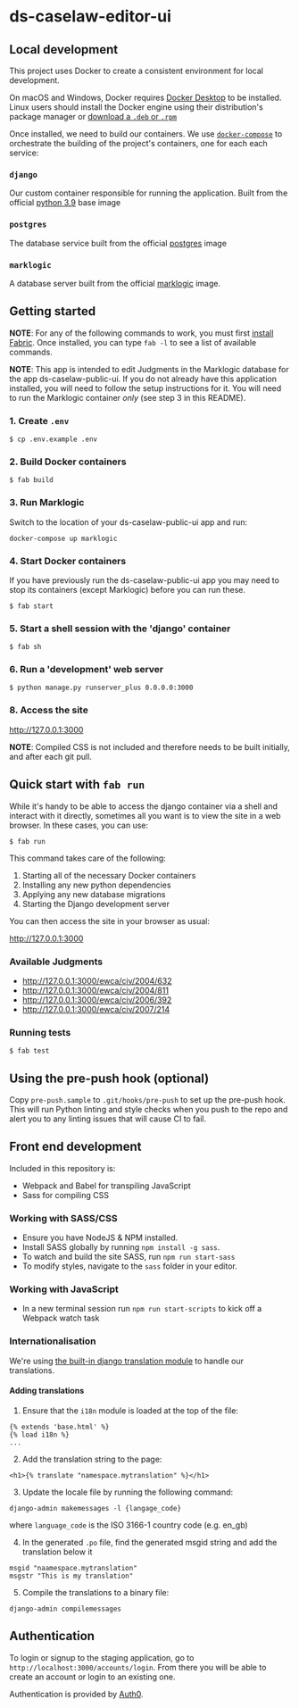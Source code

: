 
# ds-caselaw-editor-ui

## Local development

This project uses Docker to create a consistent environment for local development.

On macOS and Windows, Docker requires [Docker
Desktop](https://www.docker.com/products/docker-desktop) to be installed. Linux
users should install the Docker engine using their distribution's package
manager or [download a `.deb` or
`.rpm`](https://docs.docker.com/engine/install/)

Once installed, we need to build our containers. We use
[`docker-compose`](https://docs.docker.com/compose/) to orchestrate the
building of the project's containers, one for each each service:

### `django`

Our custom container responsible for running the application. Built from the
official [python 3.9](https://hub.docker.com/_/python/) base image

### `postgres`

The database service built from the official [postgres](https://hub.docker.com/_/postgres/) image

### `marklogic`

A database server built from the official [marklogic](https://hub.docker.com/_/marklogic) image.

## Getting started

**NOTE**: For any of the following commands to work, you must first [install Fabric](https://www.fabfile.org/installing.html). Once installed, you can type `fab -l` to see a list of available commands.

**NOTE**: This app is intended to edit Judgments in the Marklogic database for the app ds-caselaw-public-ui. If you do
not already have this application installed, you will need to follow the setup instructions for it. You will need to
run the Marklogic container *only* (see step 3 in this README).

### 1. Create `.env`

```console
$ cp .env.example .env
```

### 2. Build Docker containers

```console
$ fab build
```

### 3. Run Marklogic

Switch to the location of your ds-caselaw-public-ui app and run:

```console
docker-compose up marklogic
```

### 4. Start Docker containers

If you have previously run the ds-caselaw-public-ui app you may need to stop its containers (except Marklogic) before
you can run these.

```console
$ fab start
```

### 5. Start a shell session with the 'django' container

```console
$ fab sh
```

### 6. Run a 'development' web server

```console
$ python manage.py runserver_plus 0.0.0.0:3000
```

### 8. Access the site

<http://127.0.0.1:3000>

**NOTE**: Compiled CSS is not included and therefore needs to be built initially, and after each git pull.

## Quick start with `fab run`

While it's handy to be able to access the django container via a shell and interact with it directly, sometimes all you
want is to view the site in a web browser. In these cases, you can use:

```console
$ fab run
```

This command takes care of the following:

1. Starting all of the necessary Docker containers
2. Installing any new python dependencies
3. Applying any new database migrations
4. Starting the Django development server

You can then access the site in your browser as usual:

<http://127.0.0.1:3000>

### Available Judgments

- <http://127.0.0.1:3000/ewca/civ/2004/632>
- <http://127.0.0.1:3000/ewca/civ/2004/811>
- <http://127.0.0.1:3000/ewca/civ/2006/392>
- <http://127.0.0.1:3000/ewca/civ/2007/214>

### Running tests

```console
$ fab test
```

## Using the pre-push hook (optional)

Copy `pre-push.sample` to `.git/hooks/pre-push` to set up the pre-push hook. This will run Python linting and style checks when you push to the repo and alert you to any linting issues that will cause CI to fail.

## Front end development

Included in this repository is:

* Webpack and Babel for transpiling JavaScript
* Sass for compiling CSS

### Working with SASS/CSS

* Ensure you have NodeJS & NPM installed.
* Install SASS globally by running `npm install -g sass`.
* To watch and build the site SASS, run `npm run start-sass`
* To modify styles, navigate to the `sass` folder in your editor.

### Working with JavaScript

* In a new terminal session run `npm run start-scripts` to kick off a Webpack watch task

### Internationalisation

We're using [the built-in django translation module](https://docs.djangoproject.com/en/4.0/topics/i18n/translation) to handle our translations.

#### Adding translations

1) Ensure that the `i18n` module is loaded at the top of the file:

```django
{% extends 'base.html' %}
{% load i18n %}
...
```

2) Add the translation string to the page:
```
<h1>{% translate "namespace.mytranslation" %}</h1>
```

3) Update the locale file by running the following command:
```
django-admin makemessages -l {langage_code}
```

where `language_code` is the ISO 3166-1 country code (e.g. en_gb)

4) In the generated `.po` file, find the generated msgid string and add the translation below it

```
msgid "naamespace.mytranslation"
msgstr "This is my translation"
```

5) Compile the translations to a binary file:
```
django-admin compilemessages
```

## Authentication

To login or signup to the staging application, go to `http://localhost:3000/accounts/login`. From there you will be able to create an account or login to an existing one.

Authentication is provided by [Auth0](https://auth0.com).
